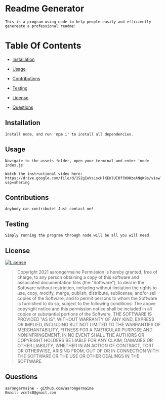 # Readme Generator

    This is a program using node to help people easily and efficiently genereate a professional readme!

# Table Of Contents

- [Installation](##=installation)

- [Usage](##=usage)

- [Contributions](##=contributions)

- [Testing](##=testing)

- [License](##=license)

- [Questions](##=questions)

## Installation

    Install node, and run 'npm i' to install all dependencies.

## Usage

    Navigate to the assets folder, open your terminal and enter 'node index.js'

    Watch the instructional video here: https://drive.google.com/file/d/1S2gIeVsLscHlKEmlUI0flW9HzeANqK9s/view?usp=sharing

## Contributions

    Anybody can contribute! Just contact me!

## Testing

    Simply running the program through node will be all you will need.

## License

[![License](https://img.shields.io/badge/License-MIT-yellow.svg)](https://opensource.org/licenses/MIT)

> Copyright 2021 aarongermaine
> Permission is hereby granted, free of charge, to any person obtaining a copy of this software and associated documentation files (the "Software"), to deal in the Software without restriction, including without limitation the rights to use, copy, modify, merge, publish, distribute, sublicense, and/or sell copies of the Software, and to permit persons to whom the Software is furnished to do so, subject to the following conditions:
> The above copyright notice and this permission notice shall be included in all copies or substantial portions of the Software.
> THE SOFTWARE IS PROVIDED "AS IS", WITHOUT WARRANTY OF ANY KIND, EXPRESS OR IMPLIED, INCLUDING BUT NOT LIMITED TO THE WARRANTIES OF MERCHANTABILITY, FITNESS FOR A PARTICULAR PURPOSE AND NONINFRINGEMENT. IN NO EVENT SHALL THE AUTHORS OR COPYRIGHT HOLDERS BE LIABLE FOR ANY CLAIM, DAMAGES OR OTHER LIABILITY, WHETHER IN AN ACTION OF CONTRACT, TORT OR OTHERWISE, ARISING FROM, OUT OF OR IN CONNECTION WITH THE SOFTWARE OR THE USE OR OTHER DEALINGS IN THE SOFTWARE.

## Questions

    aarongermaine - github.com/aarongermaine
    Email: vcnts0@gmail.com
